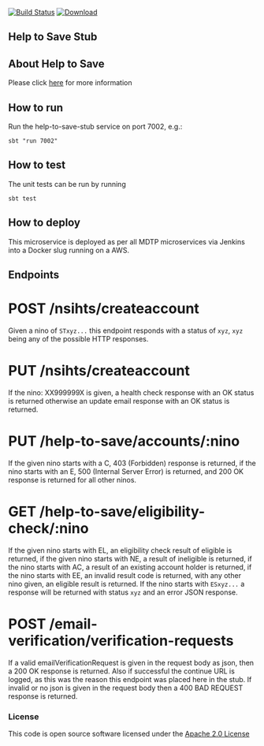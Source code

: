 [![Build Status](https://travis-ci.org/hmrc/help-to-save-stub.svg)](https://travis-ci.org/hmrc/help-to-save-stub) [ ![Download](https://api.bintray.com/packages/hmrc/releases/help-to-save-stub/images/download.svg) ](https://bintray.com/hmrc/releases/help-to-save-stub/_latestVersion)

## Help to Save Stub

## About Help to Save

Please click [here](https://github.com/hmrc/help-to-save-frontend#product-repos) for more information

## How to run

Run the help-to-save-stub service on port 7002, e.g.:
```
sbt "run 7002"
```

## How to test

The unit tests can be run by running
```
sbt test
```

## How to deploy

This microservice is deployed as per all MDTP microservices via Jenkins into a Docker slug running on a AWS.

## Endpoints

# POST /nsihts/createaccount
 Given a nino of `STxyz...` this endpoint responds with a status of `xyz`, `xyz` being any of the possible HTTP responses.

# PUT /nsihts/createaccount
 If the nino: XX999999X is given, a health check response with an OK status is returned otherwise an update email response with an OK status is returned.

# PUT /help-to-save/accounts/:nino
 If the given nino starts with a C, 403 (Forbidden) response is returned, if the nino starts with an E, 500 (Internal Server Error) is returned, and 200 OK
 response is returned for all other ninos.

# GET /help-to-save/eligibility-check/:nino
 If the given nino starts with EL, an eligibility check result of eligible is returned, if the given nino starts with NE, a result of ineligible is returned,
 if the nino starts with AC, a result of an existing account holder is returned, if the nino starts with EE, an invalid result code is returned, with any other
 nino given, an eligible result is returned.
 If the nino starts with `ESxyz...` a response will be returned with status `xyz` and an error JSON response.

# POST /email-verification/verification-requests
 If a valid emailVerificationRequest is given in the request body as json, then a 200 OK response is returned. Also if successful the continue URL is logged,
 as this was the reason this endpoint was placed here in the stub. If invalid or no json is given in the request body then a 400 BAD REQUEST response is returned.
 
### License
This code is open source software licensed under the [Apache 2.0 License]("http://www.apache.org/licenses/LICENSE-2.0.html") 
